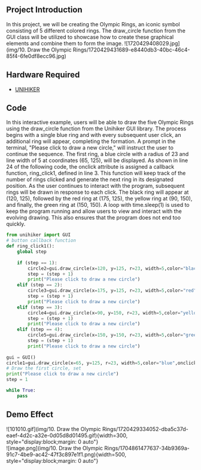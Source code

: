 ## Project Introduction
In this project, we will be creating the Olympic Rings, an iconic symbol consisting of 5 different colored rings. The draw_circle function from the GUI class will be utilized to showcase how to create these graphical elements and combine them to form the image.
![1720429408029.jpg](img/10. Draw the Olympic Rings/1720429431689-e8440db3-40bc-46c4-85f4-6fe0df8ecc96.jpg) 

## Hardware Required

- [UNIHIKER](https://www.dfrobot.com/product-2691.html)
## Code 
In this interactive example, users will be able to draw the five Olympic Rings using the draw_circle function from the Unihiker GUI library. The process begins with a single blue ring and with every subsequent user click, an additional ring will appear, completing the formation. A prompt in the terminal, "Please click to draw a new circle," will instruct the user to continue the sequence.
The first ring, a blue circle with a radius of 23 and line width of 5 at coordinates (65, 125), will be displayed. As shown in line 24 of the following code, the onclick attribute is assigned a callback function, ring_click1, defined in line 3. This function will keep track of the number of rings clicked and generate the next ring in its designated position.
As the user continues to interact with the program, subsequent rings will be drawn in response to each click. The black ring will appear at (120, 125), followed by the red ring at (175, 125), the yellow ring at (90, 150), and finally, the green ring at (150, 150).
A loop with time.sleep(1) is used to keep the program running and allow users to view and interact with the evolving drawing. This also ensures that the program does not end too quickly.
```python
from unihiker import GUI
# button callback function
def ring_click1():
    global step
    
    if (step == 1):
        circle2=gui.draw_circle(x=120, y=125, r=23, width=5,color="black",onclick=ring_click1)
        step = (step + 1)
        print("Please click to draw a new circle")
    elif (step == 2):
        circle3=gui.draw_circle(x=175, y=125, r=23, width=5,color="red",onclick=ring_click1)
        step = (step + 1)
        print("Please click to draw a new circle")
    elif (step == 3):
        circle4=gui.draw_circle(x=90, y=150, r=23, width=5,color="yellow",onclick=ring_click1)
        step = (step + 1)
        print("Please click to draw a new circle")
    elif (step == 4):
        circle5=gui.draw_circle(x=150, y=150, r=23, width=5,color="green",onclick=ring_click1)
        step = (step + 1)
        print("Please click to draw a new circle")
        
gui = GUI()
circle1=gui.draw_circle(x=65, y=125, r=23, width=5,color="blue",onclick=ring_click1)
# Draw the first circle, set
print("Please click to draw a new circle")
step = 1

while True:
    pass

```
## Demo Effect
![101010.gif](img/10. Draw the Olympic Rings/1720429334052-dba5c37d-eaef-4d2c-a32e-0d05d8d01495.gif){width=300, style="display:block;margin: 0 auto"}  
![image.png](img/10. Draw the Olympic Rings/1704861477637-34b9369a-91c7-4be9-ac42-47f3c897e1f1.png){width=500, style="display:block;margin: 0 auto"}

